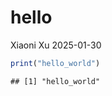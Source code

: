 hello
================
Xiaoni Xu
2025-01-30

``` r
print("hello_world")
```

    ## [1] "hello_world"
